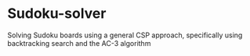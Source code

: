# Sudoku-solver
Solving Sudoku boards using a general CSP approach, specifically using backtracking search and the AC-3 algorithm 
